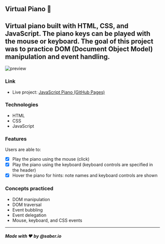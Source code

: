 ## Virtual Piano 🎹

Virtual piano built with HTML, CSS, and JavaScript. The piano keys can be played with the mouse or keyboard. The goal of this project was to practice DOM (Document Object Model) manipulation and event handling.
---
![preview](preview.png)

### Link

- Live project: [JavaScript Piano (GitHub Pages)](https://saber-piano.netlify.app)

### Technologies

- HTML
- CSS
- JavaScript

### Features

Users are able to:

- [x] Play the piano using the mouse (click)
- [x] Play the piano using the keyboard (keyboard controls are specified in the header)
- [x] Hover the piano for hints: note names and keyboard controls are shown

### Concepts practiced

- DOM manipulation
- DOM traversal
- Event bubbling
- Event delegation
- Mouse, keyboard, and CSS events

---

##### Made with ❤ by @saber.io
